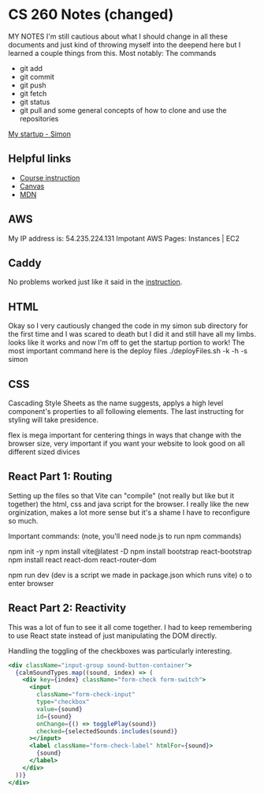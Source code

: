 # CS 260 Notes (changed)

MY NOTES
I'm still cautious about what I should change in all these documents and just kind of throwing myself into the deepend here but I learned a couple things from this. Most notably:
The commands
- git add
- git commit
- git push
- git fetch
- git status
- git pull
and some general concepts of how to clone and use the repositories

[My startup - Simon](https://simon.cs260.click)

## Helpful links

- [Course instruction](https://github.com/webprogramming260)
- [Canvas](https://byu.instructure.com)
- [MDN](https://developer.mozilla.org)

## AWS

My IP address is: 54.235.224.131
Impotant AWS Pages: Instances | EC2

## Caddy

No problems worked just like it said in the [instruction](https://github.com/webprogramming260/.github/blob/main/profile/webServers/https/https.md).

## HTML

Okay so I very cautiously changed the code in my simon sub directory for the first time and I was scared to death but I did it and still have all my limbs. looks like it works and now I'm off to get the startup portion to work! The most important command here is the deploy files
./deployFiles.sh -k <yourpemkey> -h <yourdomain> -s simon

## CSS

Cascading Style Sheets as the name suggests, applys a high level component's properties to all following elements. The last instructing for styling will take presidence.

flex is mega important for centering things in ways that change with the browser size, very important if you want your website to look good on all different sized divices

## React Part 1: Routing

Setting up the files so that Vite can "compile" (not really but like but it together) the html, css and java script for the browser. I really like the new orginization, makes a lot more sense but it's a shame I have to reconfigure so much.

Important commands:
(note, you'll need node.js to run npm commands)

npm init -y
npm install vite@latest -D
npm install bootstrap react-bootstrap
npm install react react-dom react-router-dom

npm run dev
(dev is a script we made in package.json which runs vite)
o to enter browser

## React Part 2: Reactivity

This was a lot of fun to see it all come together. I had to keep remembering to use React state instead of just manipulating the DOM directly.

Handling the toggling of the checkboxes was particularly interesting.

```jsx
<div className="input-group sound-button-container">
  {calmSoundTypes.map((sound, index) => (
    <div key={index} className="form-check form-switch">
      <input
        className="form-check-input"
        type="checkbox"
        value={sound}
        id={sound}
        onChange={() => togglePlay(sound)}
        checked={selectedSounds.includes(sound)}
      ></input>
      <label className="form-check-label" htmlFor={sound}>
        {sound}
      </label>
    </div>
  ))}
</div>
```
